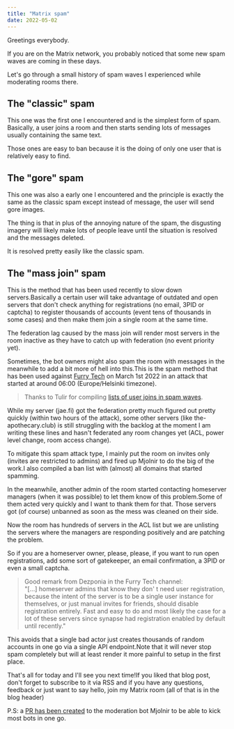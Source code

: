 ```yaml
---
title: "Matrix spam"
date: 2022-05-02
---
```


Greetings everybody.

If you are on the Matrix network, you probably noticed that some new spam waves are coming in these days.

Let's go through a small history of spam waves I experienced while moderating rooms there.

## The "classic" spam

This one was the first one I encountered and is the simplest form of spam. Basically, a user joins a room and then starts sending lots of messages usually containing the same text.

Those ones are easy to ban because it is the doing of only one user that is relatively easy to find.

## The "gore" spam

This one was also a early one I encountered and the principle is exactly the same as the classic spam except instead of message, the user will send gore images.

The thing is that in plus of the annoying nature of the spam, the disgusting imagery will likely make lots of people leave until the situation is resolved and the messages deleted.

It is resolved pretty easily like the classic spam.

## The "mass join" spam

This is the method that has been used recently to slow down servers.Basically a certain user will take advantage of outdated and open servers that don't check anything for registrations (no email, 3PID or captcha) to register thousands of accounts (event tens of thousands in some cases) and then make them join a single room at the same time.

The federation lag caused by the mass join will render most servers in the room inactive as they have to catch up with federation (no event priority yet).

Sometimes, the bot owners might also spam the room with messages in the meanwhile to add a bit more of hell into this.This is the spam method that has been used against [Furry Tech](https://furry.lol/) on March 1st 2022 in an attack that started at around 06:00 (Europe/Helsinki  timezone).

> Thanks to Tulir for compiling [lists of user joins in spam waves](https://mau.dev/maunium/moderation/-/tree/main/spam).

While my server (jae.fi) got the federation pretty much figured out pretty quickly (within two hours of the attack), some other servers (like the-apothecary.club) is still struggling with the backlog at the moment I am writing these lines and hasn't federated any room changes yet (ACL, power level change, room access change).

To mitigate this spam attack type, I mainly put the room on invites only (invites are restricted to admins) and fired up Mjolnir to do the big of the work.I also compiled a ban list with (almost) all domains that started spamming.

In the meanwhile, another admin of the room started contacting homeserver managers (when it was possible) to let them know of this problem.Some of them acted very quickly and I want to thank them for that. Those servers got (of course) unbanned as soon as the mess was cleaned on their side.

Now the room has hundreds of servers in the ACL list but we are unlisting the servers where the managers are responding positively and are patching the problem.

So if you are a homeserver owner, please, please, if you want to run open registrations, add some sort of gatekeeper, an email confirmation, a 3PID or even a small captcha.

> Good remark from Dezponia in the Furry Tech channel:  
> "[...] homeserver admins that know they don' t need user registration, because the intent of the server is to be a single user instance for themselves, or just manual invites for friends, should disable registration entirely. Fast and easy to do and most likely the case for a lot of these servers since synapse had registration enabled by default until recently."

This avoids that a single bad actor just creates thousands of random accounts in one go via a single API endpoint.Note that it will never stop spam completely but will at least render it more painful to setup in the first place.

That's all for today and I'll see you next time!If you liked that blog post, don't forget to subscribe to it via RSS and if you have any questions, feedback or just want to say hello, join my Matrix room (all of  that is in the blog header)

P.S: a [PR has been created](https://github.com/matrix-org/mjolnir/pull/291) to the moderation bot Mjolnir to be able to kick most bots in one go.
